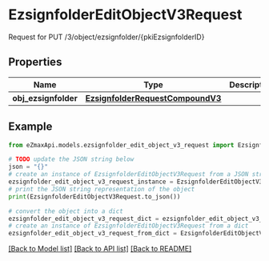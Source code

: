 # EzsignfolderEditObjectV3Request

Request for PUT /3/object/ezsignfolder/{pkiEzsignfolderID}

## Properties

Name | Type | Description | Notes
------------ | ------------- | ------------- | -------------
**obj_ezsignfolder** | [**EzsignfolderRequestCompoundV3**](EzsignfolderRequestCompoundV3.md) |  | 

## Example

```python
from eZmaxApi.models.ezsignfolder_edit_object_v3_request import EzsignfolderEditObjectV3Request

# TODO update the JSON string below
json = "{}"
# create an instance of EzsignfolderEditObjectV3Request from a JSON string
ezsignfolder_edit_object_v3_request_instance = EzsignfolderEditObjectV3Request.from_json(json)
# print the JSON string representation of the object
print(EzsignfolderEditObjectV3Request.to_json())

# convert the object into a dict
ezsignfolder_edit_object_v3_request_dict = ezsignfolder_edit_object_v3_request_instance.to_dict()
# create an instance of EzsignfolderEditObjectV3Request from a dict
ezsignfolder_edit_object_v3_request_from_dict = EzsignfolderEditObjectV3Request.from_dict(ezsignfolder_edit_object_v3_request_dict)
```
[[Back to Model list]](../README.md#documentation-for-models) [[Back to API list]](../README.md#documentation-for-api-endpoints) [[Back to README]](../README.md)


